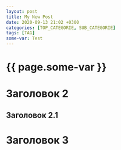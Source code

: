 ```yaml
---
layout: post
title: My New Post
date: 2020-09-13 21:02 +0300
categories: [TOP_CATEGORIE, SUB_CATEGORIE]
tags: [TAG]
some-var: Test
---
```

<h1>{{ page.some-var }}</h1>
<h1>Заголовок 2</h1>
<h2>Заголовок 2.1</h2>
<h1>Заголовок 3</h1>
